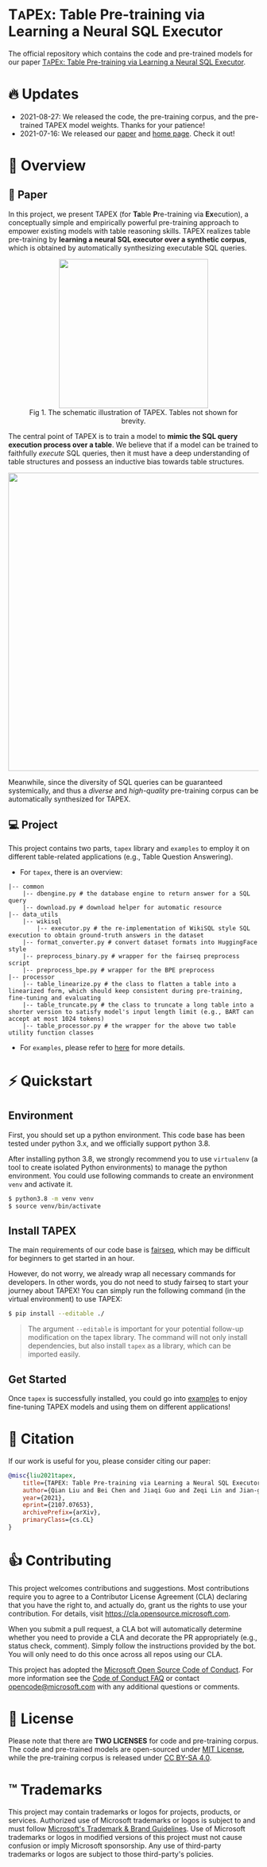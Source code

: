 # T<span style="font-size:0.8em;">A</span>PE<span style="font-size:0.8em;">X</span>: Table Pre-training via Learning a Neural SQL Executor

The official repository which contains the code and pre-trained models for our paper [T<span style="font-size:0.8em;">A</span>PE<span style="font-size:0.8em;">X</span>: Table Pre-training via Learning a Neural SQL Executor](https://arxiv.org/pdf/2107.07653.pdf).

# 🔥 Updates

- 2021-08-27: We released the code, the pre-training corpus, and the pre-trained TAPEX model weights. Thanks for your patience!
- 2021-07-16: We released our [paper](https://arxiv.org/pdf/2107.07653.pdf) and [home page](https://table-pretraining.github.io/). Check it out!

# 🏴󠁶󠁵󠁭󠁡󠁰󠁿 Overview

## 📝 Paper

In this project, we present T<span class="span-small">A</span>PE<span class="span-small">X</span> (for **Ta**ble **P**re-training via **Ex**ecution), a conceptually simple and empirically powerful pre-training approach to empower existing models with table reasoning skills.
T<span class="span-small">A</span>PE<span class="span-small">X</span> realizes table pre-training by **learning a neural SQL executor over a synthetic corpus**, which is obtained by automatically synthesizing executable SQL queries.

<figure style="text-align:center">
  <img src="https://table-pretraining.github.io/assets/tapex_overview.jpg" width="300">
  <figcaption>Fig 1. The schematic illustration of T<span class="span-small">A</span>PE<span class="span-small">X</span>. Tables not shown for brevity.</figcaption>
</figure>

The central point of T<span class="span-small">A</span>PE<span class="span-small">X</span> is to train a model to **mimic the SQL query execution process over a table**.
We believe that if a model can be trained to faithfully *execute* SQL queries, then it must have a deep understanding of table structures and possess an inductive bias towards table structures.

<div style="text-align:center">
<img src="https://table-pretraining.github.io/assets/model_pretrain.gif" width="600"></div>

Meanwhile, since the diversity of SQL queries can be guaranteed systemically, and thus a *diverse* and *high-quality* pre-training corpus can be automatically synthesized for T<span class="span-small">A</span>PE<span class="span-small">X</span>.

## 💻 Project

This project contains two parts, `tapex` library and `examples` to employ it on different table-related applications (e.g., Table Question Answering).

- For `tapex`, there is an overview:

```shell
|-- common
    |-- dbengine.py # the database engine to return answer for a SQL query
    |-- download.py # download helper for automatic resource
|-- data_utils
    |-- wikisql
        |-- executor.py # the re-implementation of WikiSQL style SQL execution to obtain ground-truth answers in the dataset
    |-- format_converter.py # convert dataset formats into HuggingFace style
    |-- preprocess_binary.py # wrapper for the fairseq preprocess script
    |-- preprocess_bpe.py # wrapper for the BPE preprocess
|-- processor
    |-- table_linearize.py # the class to flatten a table into a linearized form, which should keep consistent during pre-training, fine-tuning and evaluating
    |-- table_truncate.py # the class to truncate a long table into a shorter version to satisfy model's input length limit (e.g., BART can accept at most 1024 tokens)
    |-- table_processor.py # the wrapper for the above two table utility function classes
```

- For `examples`, please refer to [here](examples/README.md) for more details.

# ⚡️ Quickstart

## Environment

First, you should set up a python environment. This code base has been tested under python 3.x, and we officially support python 3.8.

After installing python 3.8, we strongly recommend you to use `virtualenv` (a tool to create isolated Python environments) to manage the python environment. You could use following commands to create an environment `venv` and activate it.

```bash
$ python3.8 -m venv venv
$ source venv/bin/activate
```

## Install TAPEX

The main requirements of our code base is [fairseq](https://github.com/pytorch/fairseq), which may be difficult for beginners to get started in an hour.

However, do not worry, we already wrap all necessary commands for developers.
In other words, you do not need to study fairseq to start your journey about TAPEX!
You can simply run the following command (in the virtual environment) to use TAPEX:

```bash
$ pip install --editable ./
```

> The argument `--editable` is important for your potential follow-up modification on the tapex library. The command will not only install dependencies, but also install `tapex` as a library, which can be imported easily.

## Get Started

Once `tapex` is successfully installed, you could go into [examples](examples) to enjoy fine-tuning TAPEX models and using them on different applications!

# 💬 Citation

If our work is useful for you, please consider citing our paper:

```bibtex
@misc{liu2021tapex,
    title={TAPEX: Table Pre-training via Learning a Neural SQL Executor}, 
    author={Qian Liu and Bei Chen and Jiaqi Guo and Zeqi Lin and Jian-guang Lou},
    year={2021},
    eprint={2107.07653},
    archivePrefix={arXiv},
    primaryClass={cs.CL}
}
```

# 👍 Contributing

This project welcomes contributions and suggestions.  Most contributions require you to agree to a
Contributor License Agreement (CLA) declaring that you have the right to, and actually do, grant us
the rights to use your contribution. For details, visit https://cla.opensource.microsoft.com.

When you submit a pull request, a CLA bot will automatically determine whether you need to provide
a CLA and decorate the PR appropriately (e.g., status check, comment). Simply follow the instructions
provided by the bot. You will only need to do this once across all repos using our CLA.

This project has adopted the [Microsoft Open Source Code of Conduct](https://opensource.microsoft.com/codeofconduct/).
For more information see the [Code of Conduct FAQ](https://opensource.microsoft.com/codeofconduct/faq/) or
contact [opencode@microsoft.com](mailto:opencode@microsoft.com) with any additional questions or comments.

# 📝 License

Please note that there are **TWO LICENSES** for code and pre-training corpus.
The code and pre-trained models are open-sourced under [MIT License](LICENSE-Code), while the pre-training corpus is released under [CC BY-SA 4.0](LICENSE-Data).

# ™️ Trademarks

This project may contain trademarks or logos for projects, products, or services. Authorized use of Microsoft 
trademarks or logos is subject to and must follow 
[Microsoft's Trademark & Brand Guidelines](https://www.microsoft.com/en-us/legal/intellectualproperty/trademarks/usage/general).
Use of Microsoft trademarks or logos in modified versions of this project must not cause confusion or imply Microsoft sponsorship.
Any use of third-party trademarks or logos are subject to those third-party's policies.
